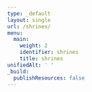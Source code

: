 ```yaml
---
type: _default
layout: single
url: /shrines/
menu:
  main:
    weight: 2
    identifier: shrines
    title: shrines
unifiedAlt: ' '
_build:
  publishResources: false
---
```

